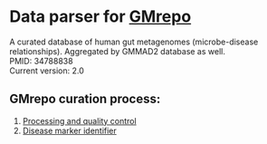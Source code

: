 # Data parser for [GMrepo](https://gmrepo.humangut.info/home)
A curated database of human gut metagenomes (microbe-disease relationships).
Aggregated by GMMAD2 database as well. <br>
PMID: 34788838 <br>
Current version: 2.0

## GMrepo curation process:
1. [Processing and quality control](https://evolgeniusteam.github.io/gmrepodocumentation/materialsandmethods/dataprocessingandqc/)
2. [Disease marker identifier](https://evolgeniusteam.github.io/gmrepodocumentation/materialsandmethods/indepthanalyses/)